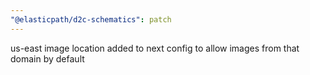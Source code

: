 ```yaml
---
"@elasticpath/d2c-schematics": patch
---
```


us-east image location added to next config to allow images from that domain by default
